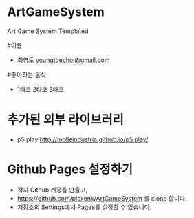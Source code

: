 # ArtGameSystem
Art Game System Templated

#이름
  * 최영토 <youngtoechoi@gmail.com>

#좋아하는 음식
  * 1타코 2타코 3타코

# 추가된 외부 라이브러리
 * p5.play <http://molleindustria.github.io/p5.play/>

# Github Pages 설정하기
 * 각자 Github 계정을 만들고,
 * https://github.com/picxenk/ArtGameSystem 를 clone 합니다.
 * 저장소의 Settings에서 Pages를 설정할 수 있습니다.
